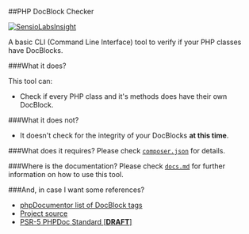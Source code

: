 ##PHP DocBlock Checker

[![SensioLabsInsight](https://insight.sensiolabs.com/projects/7f483e40-892a-4245-8e54-06f830ff83c4/mini.png)](https://insight.sensiolabs.com/projects/7f483e40-892a-4245-8e54-06f830ff83c4)

A basic CLI (Command Line Interface) tool to verify if your PHP classes have DocBlocks.

###What it does?

This tool can:

 - Check if every PHP class and it's methods does have their own DocBlock.

###What it does not?
 - It doesn't check for the integrity of your DocBlocks **at this time**.

###What does it requires?
Please check [`composer.json`](composer.json) for details.

###Where is the documentation?
Please check [`docs.md`](docs.md) for further information on how to use this tool.

###And, in case I want some references?

 - [phpDocumentor list of DocBlock tags](http://manual.phpdoc.org/HTMLSmartyConverter/HandS/phpDocumentor/tutorial_tags.pkg.html)
 - [Project source](https://github.com/Block8/php-docblock-checker)
 - [PSR-5 PHPDoc Standard [**DRAFT**]](https://github.com/php-fig/fig-standards/pull/169/files)
